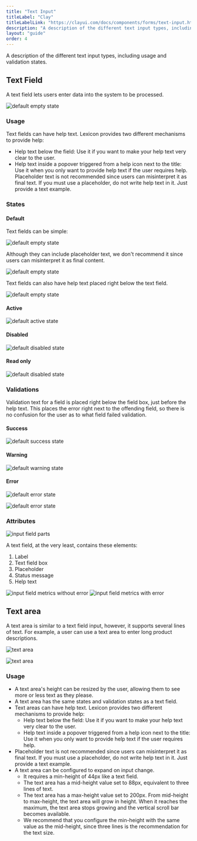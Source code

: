 ```yaml
---
title: "Text Input"
titleLabel: "Clay"
titleLabelLink: "https://clayui.com/docs/components/forms/text-input.html"
description: "A description of the different text input types, including usage and validation states."
layout: "guide"
order: 4
---
```


<div class="page-description">A description of the different text input types, including usage and validation states.</div>

## Text Field

A text field lets users enter data into the system to be processed.

![default empty state](/images/lexicon/Input.jpg)

### Usage
Text fields can have help text. Lexicon provides two different mechanisms to provide help:
* Help text below the field: Use it if you want to make your help text very clear to the user.
* Help text inside a popover triggered from a help icon next to the title: Use it when you only want to provide help text if the user requires help. Placeholder text is not recommended since users can misinterpret it as final text. If you must use a placeholder, do not write help text in it. Just provide a text example.

### States

#### Default

Text fields can be simple:

![default empty state](/images/lexicon/Input.jpg)

Although they can include placeholder text, we don't recommend it since users can misinterpret it as final content.

![default empty state](/images/lexicon/InputPlaceholder.jpg)

Text fields can also have help text placed right below the text field.

![default empty state](/images/lexicon/InputHelpText.jpg)

#### Active

![default active state](/images/lexicon/InputSimpleFocus.jpg)

#### Disabled

![default disabled state](/images/lexicon/InputDisabled.jpg)

#### Read only

![default disabled state](/images/lexicon/InputReadOnly.jpg)

### Validations

Validation text for a field is placed right below the field box, just before the help text. This places the error right next to the offending field, so there is no confusion for the user as to what field failed validation.

#### Success

![default success state](/images/lexicon/InputSuccess.jpg)

#### Warning

![default warning state](/images/lexicon/InputWarning.jpg)

#### Error

![default error state](/images/lexicon/InputError.jpg)

![default error state](/images/lexicon/InputHelpTextError.jpg)

### Attributes

![input field parts](/images/lexicon/InputParts.jpg)

A text field, at the very least, contains these elements:
1. Label
2. Text field box
3. Placeholder
4. Status message
5. Help text 

![input field metrics without error](/images/lexicon/InputMetrics.jpg)
![input field metrics with error](/images/lexicon/InputErrorMetrics.jpg)

## Text area

A text area is similar to a text field input, however, it supports several lines of text. For example, a user can use a text area to enter long product descriptions.

![text area](/images/lexicon/InputTextArea.jpg)

![text area](/images/lexicon/InputTextAreaHelpText.jpg)

### Usage

* A text area's height can be resized by the user, allowing them to see more or less text as they please.
* A text area has the same states and validation states as a text field.
* Text areas can have help text. Lexicon provides two different mechanisms to provide help:
	* Help text below the field: Use it if you want to make your help text very clear to the user.
	* Help text inside a popover triggered from a help icon next to the title: Use it when you only want to provide help text if the user requires help.
* Placeholder text is not recommended since users can misinterpret it as final text. If you must use a placeholder, do not write help text in it. Just provide a text example.
* A text area can be configured to expand on input change.
	* It requires a min-height of 44px like a text field.
	* The text area has a mid-height value set to 88px, equivalent to three lines of text.
	* The text area has a max-height value set to 200px. From mid-height to max-height, the text area will grow in height. When it reaches the maximum, the text area stops growing and the vertical scroll bar becomes available.
	* We recommend that you configure the min-height with the same value as the mid-height, since three lines is the recommendation for the text size.
